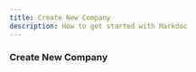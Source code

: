 ```yaml
---
title: Create New Company
description: How to get started with Markdoc
---
```


### Create New Company
